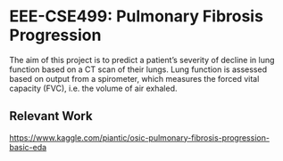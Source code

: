 # EEE-CSE499: Pulmonary Fibrosis Progression

The aim of this project is to predict a patient’s severity of decline in lung function based on a CT scan of their lungs. Lung function is assessed based on output from a spirometer, which measures the forced vital capacity (FVC), i.e. the volume of air exhaled.

## Relevant Work
https://www.kaggle.com/piantic/osic-pulmonary-fibrosis-progression-basic-eda

